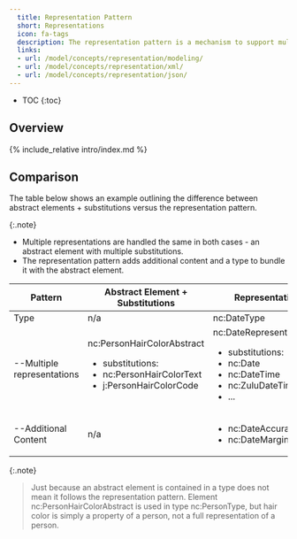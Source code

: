 ```yaml
---
  title: Representation Pattern
  short: Representations
  icon: fa-tags
  description: The representation pattern is a mechanism to support multiple representations of a concept, along with additional properties.
  links:
  - url: /model/concepts/representation/modeling/
  - url: /model/concepts/representation/xml/
  - url: /model/concepts/representation/json/
---
```


- TOC
{:toc}

## Overview

{% include_relative intro/index.md %}

## Comparison

The table below shows an example outlining the difference between abstract elements + substitutions versus the representation pattern.

{:.note}
- Multiple representations are handled the same in both cases - an abstract element with multiple substitutions.
- The representation pattern adds additional content and a type to bundle it with the abstract element.

<table>
  <thead>
    <tr>
      <th>Pattern</th>
      <th>Abstract Element + Substitutions</th>
      <th>Representation Pattern</th>
    </tr>
  </thead>
  <tr>
    <td>Type</td>
    <td>n/a</td>
    <td>nc:DateType</td>
  </tr>
  <tr>
    <td>--Multiple representations</td>
    <td>
      nc:PersonHairColorAbstract
      <ul>
        <li>substitutions:</li>
        <li>nc:PersonHairColorText</li>
        <li>j:PersonHairColorCode</li>
      </ul>
    </td>
    <td>
      nc:DateRepresentation
      <ul>
        <li>substitutions:</li>
        <li>nc:Date</li>
        <li>nc:DateTime</li>
        <li>nc:ZuluDateTime</li>
        <li>...</li>
      </ul>
    </td>
  </tr>
  <tr>
    <td>--Additional Content</td>
    <td>n/a</td>
    <td>
      <ul>
        <li>nc:DateAccuracyAbstract</li>
        <li>nc:DateMarginOfErrorDuration</li>
      </ul>
    </td>
  </tr>
</table>

{:.note}
> Just because an abstract element is contained in a type does not mean it follows the representation pattern.  Element nc:PersonHairColorAbstract is used in type nc:PersonType, but hair color is simply a property of a person, not a full representation of a person.
